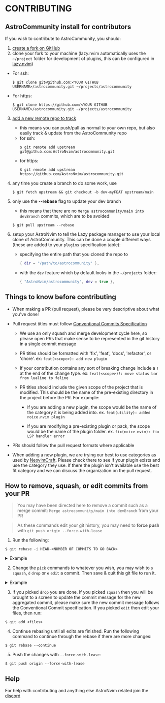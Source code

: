 # CONTRIBUTING

## AstroCommunity install for contributors

If you wish to contribute to AstroCommunity, you should:

1. [create a fork on GitHub](https://docs.github.com/en/get-started/quickstart/fork-a-repo)
2. clone your fork to your machine (lazy.nvim automatically uses the `~/project` folder for development of plugins, this can be configured in [lazy.nvim](https://github.com/folke/lazy.nvim#%EF%B8%8F-configuration))

- For ssh:
  ```shell
  $ git clone git@github.com:<YOUR GITHUB USERNAME>/astrocommunity.git ~/projects/astrocommunity
  ```
- For https:
  ```shell
  $ git clone https://github.com/<YOUR GITHUB USERNAME>/astrocommunity.git ~/projects/astrocommunity
  ```

3. [add a new remote repo to track](https://www.atlassian.com/git/tutorials/git-forks-and-upstreams)
   - this means you can push/pull as normal to your own repo, but also easily track & update from the AstroCommunity repo
   - for ssh:
     ```shell
     $ git remote add upstream git@github.com:AstroNvim/astrocommunity.git
     ```
   - for https:
     ```shell
     $ git remote add upstream https://github.com/AstroNvim/astrocommunity.git
     ```
4. any time you create a branch to do some work, use
   ```shell
   $ git fetch upstream && git checkout -b dev-myFEAT upstream/main
   ```
5. only use the **--rebase** flag to update your dev branch

   - this means that there are no `Merge astrocommunity/main into devBranch` commits, which are to be avoided

   ```shell
   $ git pull upstream --rebase
   ```

6. setup your AstroNvim to tell the Lazy package manager to use your local clone of AstroCommunity. This can be done a couple different ways (these are added to your `plugins` specification table):

   - specifying the entire path that you cloned the repo to
     ```lua
     { dir = "/path/to/astrocommunity" },
     ```
   - with the `dev` feature which by default looks in the `~/projects` folder:
     ```lua
     { "AstroNvim/astrocommunity", dev = true },
     ```

## Things to know before contributing

- When making a PR (pull request), please be very descriptive about what you've done!

- Pull request titles must follow [Conventional Commits Specification](https://www.conventionalcommits.org/en/v1.0.0/)

  - We use an only squash and merge development cycle here, so please open PRs that make sense to be represented in the git history in a single commit message

  - PR titles should be formatted with 'fix', 'feat', 'docs', 'refactor', or 'chore'. ex: `feat(<scope>): add new plugin`

  - If your contribution contains any sort of breaking change include a `!` at the end of the change type. ex: `feat(<scope>)!: move status bar from lualine to feline`

  - PR titles should include the given scope of the project that is modified. This should be the name of the pre-existing directory in the project before the PR. For example:

    - If you are adding a new plugin, the scope would be the name of the category it is being added into. ex. `feat(utility): added noice.nvim plugin`

    - If you are modifying a pre-existing plugin or pack, the scope would be the name of the plugin folder. ex. `fix(noice-nvim): fix LSP handler error`

- PRs should follow the pull request formats where applicable

- When adding a new plugin, we are trying our best to use categories as used by [NeovimCraft](https://neovimcraft.com/). Please check there to see if your plugin exists and use the category they use. If there the plugin isn't available use the best fit category and we can discuss the organization on the pull request.

## How to remove, squash, or edit commits from your PR

> You may have been directed here to remove a commit such as a merge commit: `Merge astrocommunity/main into devBranch` from your PR

> As these commands edit your git history, you may need to **force push** with `git push origin --force-with-lease`

1. Run the following:

```
$ git rebase -i HEAD~<NUMBER OF COMMITS TO GO BACK>
```

  <details><summary>Example</summary>
  <p>
  
  ```shell
  $ git rebase -i HEAD~4
  ```
  
  ```shell
  pick 28b2dcb feat: statusline add lsp status
  pick dad9a39 fix: typo
  pick 68f72f1 add clickable btn for exiting nvim
  pick b281b53 avoid using q! for quitting vim
  
  # Rebase 52b655b..b281b53 onto 52b655b (4 commands)
  #
  # Commands:
  # p, pick <commit> = use commit
  # r, reword <commit> = use commit, but edit the commit message
  # e, edit <commit> = use commit, but stop for amending
  # s, squash <commit> = use commit, but meld into previous commit
  # f, fixup <commit> = like "squash", but discard this commit's log message
  # x, exec <command> = run command (the rest of the line) using shell
  # b, break = stop here (continue rebase later with 'git rebase --continue')
  # d, drop <commit> = remove commit
  # l, label <label> = label current HEAD with a name
  # t, reset <label> = reset HEAD to a label
  # m, merge [-C <commit> | -c <commit>] <label> [# <oneline>]
  # .       create a merge commit using the original merge commit's
  # .       message (or the oneline, if no original merge commit was
  # .       specified). Use -c <commit> to reword the commit message.
  #
  # These lines can be re-ordered; they are executed from top to bottom.
  #
  # If you remove a line here THAT COMMIT WILL BE LOST.
  #
  # However, if you remove everything, the rebase will be aborted.
  #
  # Note that empty commits are commented out
  ```
  
  </p>
  </details>

2. Change the `pick` commands to whatever you wish, you may wish to `s` `squash`, `d` `drop` or `e` `edit` a commit. Then save & quit this git file to run it.

  <details><summary>Example</summary>
  <p>
  
  ```shell {3,4}
  pick 28b2dcb feat: statusline add lsp status
  squash dad9a39 fix: typo
  edit 68f72f1 add clickable btn for exiting nvim
  d b281b53 avoid using q! for quitting vim
  
  # Rebase 52b655b..b281b53 onto 52b655b (4 commands)
  #
  # Commands:
  # p, pick <commit> = use commit
  # r, reword <commit> = use commit, but edit the commit message
  # e, edit <commit> = use commit, but stop for amending
  # s, squash <commit> = use commit, but meld into previous commit
  # f, fixup <commit> = like "squash", but discard this commit's log message
  # x, exec <command> = run command (the rest of the line) using shell
  # b, break = stop here (continue rebase later with 'git rebase --continue')
  # d, drop <commit> = remove commit
  # l, label <label> = label current HEAD with a name
  # t, reset <label> = reset HEAD to a label
  # m, merge [-C <commit> | -c <commit>] <label> [# <oneline>]
  # .       create a merge commit using the original merge commit's
  # .       message (or the oneline, if no original merge commit was
  # .       specified). Use -c <commit> to reword the commit message.
  #
  # These lines can be re-ordered; they are executed from top to bottom.
  #
  # If you remove a line here THAT COMMIT WILL BE LOST.
  #
  # However, if you remove everything, the rebase will be aborted.
  #
  # Note that empty commits are commented out
  ```
  
  </p>
  </details>

3. If you picked `drop` you are done. If you picked `squash` then you will be brought to a screen to update the commit message for the new aggregated commit, please make sure the new commit message follows the Conventional Commit specification. If you picked `edit` then edit your files, then run:

```shell
$ git add <files>
```

4. Continue rebasing until all edits are finished. Run the following command to continue through the rebase if there are more changes:

```shell
$ git rebase --continue
```

5. Push the changes with `--force-with-lease`:

```shell
$ git push origin --force-with-lease
```

## Help

For help with contributing and anything else AstroNvim related join the [discord](https://discord.gg/UcZutyeaFW)
